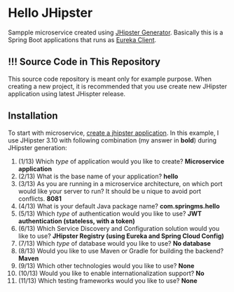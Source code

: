 # Hello JHipster
Sampple microservice created using [JHipster Generator](https://jhipster.github.io/creating-an-app/). Basically this is a Spring Boot applications that runs as [Eureka Client](https://github.com/spring-cloud/spring-cloud-netflix/blob/master/docs/src/main/asciidoc/spring-cloud-netflix.adoc#service-discovery-eureka-clients). 

## !!! Source Code in This Repository
This source code repository is meant only for example purpose. When creating a new project, it is recommended that you use create new JHipster application using latest JHispter release.

## Installation
To start with microservice, [create a jhipster application](https://jhipster.github.io/creating-an-app/).
In this example, I use JHipster 3.10 with following combination (my answer in **bold**) during JHipster generation:

1. (1/13) Which *type* of application would you like to create? **Microservice application**
2. (2/13) What is the base name of your application? **hello**
3. (3/13) As you are running in a microservice architecture, on which port would like your server to run? It should be u nique to avoid port conflicts. **8081**
4. (4/13) What is your default Java package name? **com.springms.hello**
5. (5/13) Which *type* of authentication would you like to use? **JWT authentication (stateless, with a token)**
6. (6/13) Which Service Discovery and Configuration solution would you like to use? **JHipster Registry (using Eureka and Spring Cloud Config)**
7. (7/13) Which *type* of database would you like to use? **No database**
8. (8/13) Would you like to use Maven or Gradle for building the backend? **Maven**
9. (9/13) Which other technologies would you like to use? **None**
10. (10/13) Would you like to enable internationalization support? **No**
11. (11/13) Which testing frameworks would you like to use? **None**
